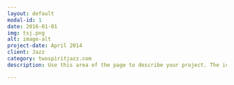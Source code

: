 ```yaml
---
layout: default
modal-id: 1
date: 2016-01-01
img: tsj.png
alt: image-alt
project-date: April 2014
client: Jazz
category: twospiritjazz.com
description: Use this area of the page to describe your project. The icon above is part of a free icon set by <a href="https://sellfy.com/p/8Q9P/jV3VZ/">Flat Icons</a>. On their website, you can download their free set with 16 icons, or you can purchase the entire set with 146 icons for only $12!

---
```

